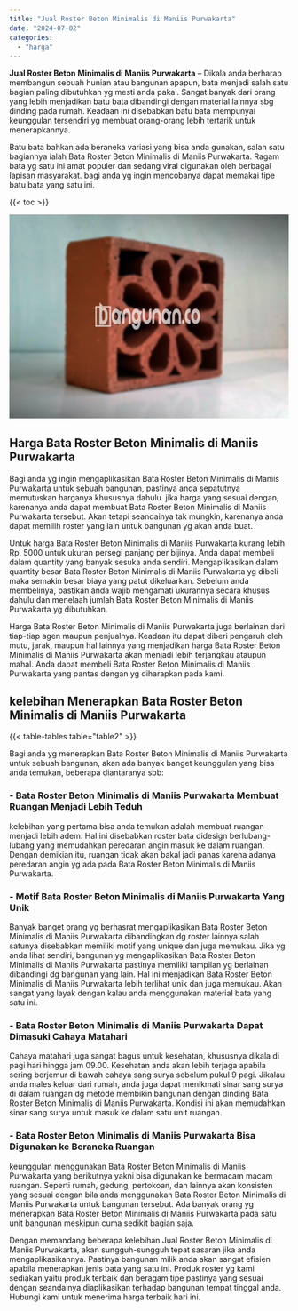 ```yaml
---
title: "Jual Roster Beton Minimalis di Maniis Purwakarta"
date: "2024-07-02"
categories: 
  - "harga"
---
```


**Jual Roster Beton Minimalis di Maniis Purwakarta** – Dikala anda berharap membangun sebuah hunian atau bangunan apapun, bata menjadi salah satu bagian paling dibutuhkan yg mesti anda pakai. Sangat banyak dari orang yang lebih menjadikan batu bata dibandingi dengan material lainnya sbg dinding pada rumah. Keadaan ini disebabkan batu bata mempunyai keunggulan tersendiri yg membuat orang-orang lebih tertarik untuk menerapkannya.

Batu bata bahkan ada beraneka variasi yang bisa anda gunakan, salah satu bagiannya ialah Bata Roster Beton Minimalis di Maniis Purwakarta. Ragam bata yg satu ini amat populer dan sedang viral digunakan oleh berbagai lapisan masyarakat. bagi anda yg ingin mencobanya dapat memakai tipe batu bata yang satu ini.

{{< toc >}}

![Jual Roster Beton Minimalis di Maniis Purwakarta](/images/bata-roster-minimalis-27.png)

## Harga Bata Roster Beton Minimalis di Maniis Purwakarta

Bagi anda yg ingin mengaplikasikan Bata Roster Beton Minimalis di Maniis Purwakarta untuk sebuah bangunan, pastinya anda sepatutnya memutuskan harganya khususnya dahulu. jika harga yang sesuai dengan, karenanya anda dapat membuat Bata Roster Beton Minimalis di Maniis Purwakarta tersebut. Akan tetapi seandainya tak mungkin, karenanya anda dapat memilih roster yang lain untuk bangunan yg akan anda buat.

Untuk harga Bata Roster Beton Minimalis di Maniis Purwakarta kurang lebih Rp. 5000 untuk ukuran persegi panjang per bijinya. Anda dapat membeli dalam quantity yang banyak sesuka anda sendiri. Mengaplikasikan dalam quantity besar Bata Roster Beton Minimalis di Maniis Purwakarta yg dibeli maka semakin besar biaya yang patut dikeluarkan. Sebelum anda membelinya, pastikan anda wajib mengamati ukurannya secara khusus dahulu dan menelaah jumlah Bata Roster Beton Minimalis di Maniis Purwakarta yg dibutuhkan.

Harga Bata Roster Beton Minimalis di Maniis Purwakarta juga berlainan dari tiap-tiap agen maupun penjualnya. Keadaan itu dapat diberi pengaruh oleh mutu, jarak, maupun hal lainnya yang menjadikan harga Bata Roster Beton Minimalis di Maniis Purwakarta akan menjadi lebih terjangkau ataupun mahal. Anda dapat membeli Bata Roster Beton Minimalis di Maniis Purwakarta yang pantas dengan yg diharapkan pada kami.

## kelebihan Menerapkan Bata Roster Beton Minimalis di Maniis Purwakarta

{{< table-tables table="table2" >}}

Bagi anda yg menerapkan Bata Roster Beton Minimalis di Maniis Purwakarta untuk sebuah bangunan, akan ada banyak banget keunggulan yang bisa anda temukan, beberapa diantaranya sbb:

### \- Bata Roster Beton Minimalis di Maniis Purwakarta Membuat Ruangan Menjadi Lebih Teduh

kelebihan yang pertama bisa anda temukan adalah membuat ruangan menjadi lebih adem. Hal ini disebabkan roster bata didesign berlubang-lubang yang memudahkan peredaran angin masuk ke dalam ruangan. Dengan demikian itu, ruangan tidak akan bakal jadi panas karena adanya peredaran angin yg ada pada Bata Roster Beton Minimalis di Maniis Purwakarta.

### \- Motif Bata Roster Beton Minimalis di Maniis Purwakarta Yang Unik

Banyak banget orang yg berhasrat mengaplikasikan Bata Roster Beton Minimalis di Maniis Purwakarta dibandingkan dg roster lainnya salah satunya disebabkan memiliki motif yang unique dan juga memukau. Jika yg anda lihat sendiri, bangunan yg mengaplikasikan Bata Roster Beton Minimalis di Maniis Purwakarta pastinya memiliki tampilan yg berlainan dibandingi dg bangunan yang lain. Hal ini menjadikan Bata Roster Beton Minimalis di Maniis Purwakarta lebih terlihat unik dan juga memukau. Akan sangat yang layak dengan kalau anda menggunakan material bata yang satu ini.

### \- Bata Roster Beton Minimalis di Maniis Purwakarta Dapat Dimasuki Cahaya Matahari

Cahaya matahari juga sangat bagus untuk kesehatan, khususnya dikala di pagi hari hingga jam 09.00. Kesehatan anda akan lebih terjaga apabila sering berjemur di bawah cahaya sang surya sebelum pukul 9 pagi. Jikalau anda males keluar dari rumah, anda juga dapat menikmati sinar sang surya di dalam ruangan dg metode membikin bangunan dengan dinding Bata Roster Beton Minimalis di Maniis Purwakarta. Kondisi ini akan memudahkan sinar sang surya untuk masuk ke dalam satu unit ruangan.

### \- Bata Roster Beton Minimalis di Maniis Purwakarta Bisa Digunakan ke Beraneka Ruangan

keunggulan menggunakan Bata Roster Beton Minimalis di Maniis Purwakarta yang berikutnya yakni bisa digunakan ke bermacam macam ruangan. Seperti rumah, gedung, pertokoan, dan lainnya akan konsisten yang sesuai dengan bila anda menggunakan Bata Roster Beton Minimalis di Maniis Purwakarta untuk bangunan tersebut. Ada banyak orang yg menerapkan Bata Roster Beton Minimalis di Maniis Purwakarta pada satu unit bangunan meskipun cuma sedikit bagian saja.

Dengan memandang beberapa kelebihan Jual Roster Beton Minimalis di Maniis Purwakarta, akan sungguh-sungguh tepat sasaran jika anda mengaplikasikannya. Pastinya bangunan milik anda akan sangat efisien apabila menerapkan jenis bata yang satu ini. Produk roster yg kami sediakan yaitu produk terbaik dan beragam tipe pastinya yang sesuai dengan seandainya diaplikasikan terhadap bangunan tempat tinggal anda. Hubungi kami untuk menerima harga terbaik hari ini.
